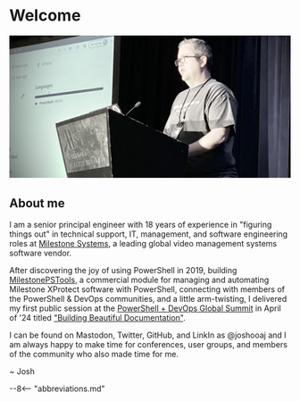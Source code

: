 # Welcome

![Josh delivering lighting talk at PSHSummit22](./assets/images/pshsummit22-lightning-talk.jpg)

## About me

I am a senior principal engineer with 18 years of experience in "figuring things out" in technical
support, IT, management, and software engineering roles at [Milestone Systems](https://www.milestonesys.com/),
a leading global video management systems software vendor.

<!-- more -->

After discovering the joy of using PowerShell in 2019, building [MilestonePSTools](https://www.milestonepstools.com/),
a commercial module for managing and automating Milestone XProtect software with PowerShell,
connecting with members of the PowerShell & DevOps communities, and a little arm-twisting, I
delivered my first public session at the [PowerShell + DevOps Global Summit](https://www.powershellsummit.org/)
in April of '24 titled ["Building Beautiful Documentation"](https://www.joshooaj.com/docs-workshop).

I can be found on Mastodon, Twitter, GitHub, and LinkIn as @joshooaj and I am always happy to make
time for conferences, user groups, and members of the community who also made time for me.

~ Josh

--8<-- "abbreviations.md"
